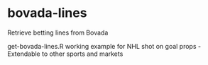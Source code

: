 # bovada-lines
Retrieve betting lines from Bovada

get-bovada-lines.R working example for NHL shot on goal props - Extendable to other sports and markets
